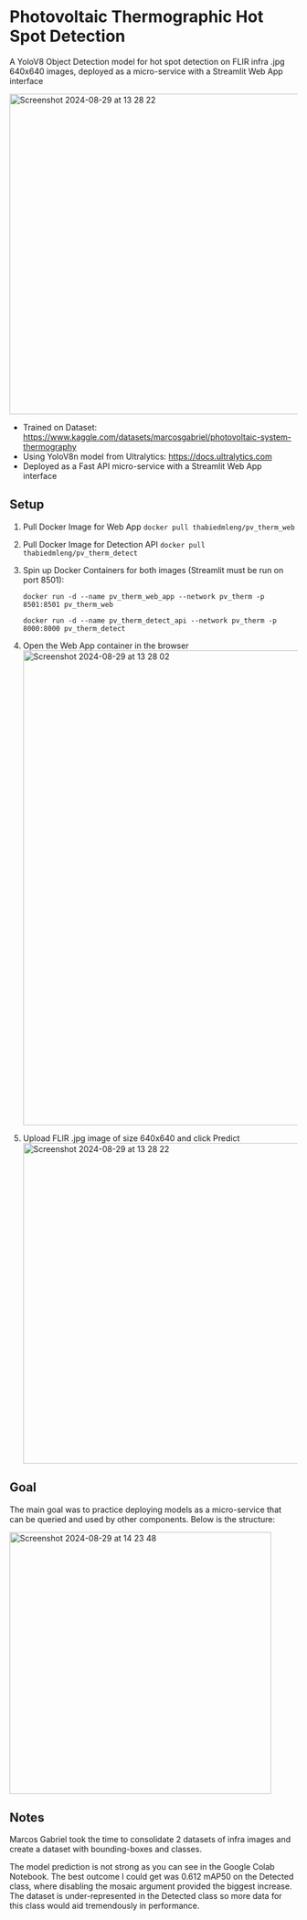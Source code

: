 # Photovoltaic Thermographic Hot Spot Detection

A YoloV8 Object Detection model for hot spot detection on FLIR infra .jpg 640x640 images, deployed as a micro-service with a Streamlit Web App interface

<img width="561" alt="Screenshot 2024-08-29 at 13 28 22" src="https://github.com/user-attachments/assets/a638f8e5-4dd0-4968-8def-79d392d1bcfa">

- Trained on Dataset: https://www.kaggle.com/datasets/marcosgabriel/photovoltaic-system-thermography
- Using YoloV8n model from Ultralytics: https://docs.ultralytics.com
- Deployed as a Fast API micro-service with a Streamlit Web App interface

## Setup

1) Pull Docker Image for Web App `docker pull thabiedmleng/pv_therm_web`
2) Pull Docker Image for Detection API `docker pull thabiedmleng/pv_therm_detect`
3) Spin up Docker Containers for both images (Streamlit must be run on port 8501):
   
   `docker run -d --name pv_therm_web_app --network pv_therm -p 8501:8501 pv_therm_web`
   
   `docker run -d --name pv_therm_detect_api --network pv_therm -p 8000:8000 pv_therm_detect`
5) Open the Web App container in the browser
   <img width="831" alt="Screenshot 2024-08-29 at 13 28 02" src="https://github.com/user-attachments/assets/08350c91-7edc-4f19-a294-ab0cbc84b4f4">

6) Upload FLIR .jpg image of size 640x640 and click Predict
   <img width="561" alt="Screenshot 2024-08-29 at 13 28 22" src="https://github.com/user-attachments/assets/100d7b56-23f8-4d20-a70b-1fd8ae458bff">

## Goal

The main goal was to practice deploying models as a micro-service that can be queried and used by other components. Below is the structure:

<img width="458" alt="Screenshot 2024-08-29 at 14 23 48" src="https://github.com/user-attachments/assets/9257a939-e90a-4c60-b348-d3697c8019f7">



## Notes

Marcos Gabriel took the time to consolidate 2 datasets of infra images and create a dataset with bounding-boxes and classes.

The model prediction is not strong as you can see in the Google Colab Notebook. The best outcome I could get was 0.612 mAP50 on the Detected class, where disabling the mosaic argument provided the biggest increase. The dataset is under-represented in the Detected class so more data for this class would aid tremendously in performance.


